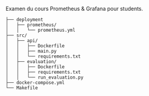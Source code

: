 Examen du cours Prometheus & Grafana pour students.

```
├── deployment
│   ├── prometheus/
│   │   └── prometheus.yml
├── src/
│   ├── api/
│   │   ├── Dockerfile
│   │   ├── main.py
│   │   └── requirements.txt
│   ├── evaluation/
│   │   ├── Dockerfile
│   │   ├── requirements.txt
│   │   └── run_evaluation.py
├── docker-compose.yml
└── Makefile
```

